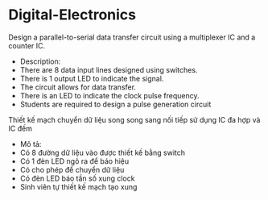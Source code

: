# Digital-Electronics

Design a parallel-to-serial data transfer circuit using a multiplexer IC and a counter IC.
- Description:
- There are 8 data input lines designed using switches.
- There is 1 output LED to indicate the signal.
- The circuit allows for data transfer.
- There is an LED to indicate the clock pulse frequency.
- Students are required to design a pulse generation circuit


Thiết kế mạch chuyển dữ liệu song song sang nối tiếp sử dụng IC đa hợp và IC đếm
- Mô tả:
- Có 8 đường dữ liệu vào được thiết kế bằng switch
- Có 1 đèn LED ngõ ra để báo hiệu
- Có cho phép để chuyển dữ liệu
- Có đèn LED báo tần số xung clock
- Sinh viên tự thiết kế mạch tạo xung
